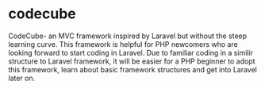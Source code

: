 # codecube
CodeCube- an MVC framework inspired by Laravel but without the steep learning curve.
This framework is helpful for PHP newcomers who are looking forward to start coding in Laravel. Due to familiar coding in a similir structure to Laravel framework, it will be easier for a PHP beginner to adopt this framework, learn about basic framework structures and get into Laravel later on. 
 
